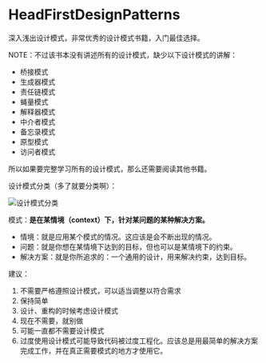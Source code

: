 # HeadFirstDesignPatterns

深入浅出设计模式，非常优秀的设计模式书籍，入门最佳选择。  

NOTE：不过该书本没有讲述所有的设计模式，缺少以下设计模式的讲解：  

- 桥接模式
- 生成器模式
- 责任链模式
- 蝇量模式
- 解释器模式
- 中介者模式
- 备忘录模式
- 原型模式
- 访问者模式

所以如果要完整学习所有的设计模式，那么还需要阅读其他书籍。  


设计模式分类（多了就要分类啊）：  

![设计模式分类](http://ww2.sinaimg.cn/large/98900c07jw1f66bcqb59jj20q10ct0vf.jpg)

模式：**是在某情境（context）下，针对某问题的某种解决方案。**  

- 情境：就是应用某个模式的情况。这应该是会不断出现的情况。
- 问题：就是你想在某情境下达到的目标，但也可以是某情境下的约束。
- 解决方案：就是你所追求的：一个通用的设计，用来解决约束，达到目标。  



建议：  

1. 不需要严格遵照设计模式，可以适当调整以符合需求
2. 保持简单
3. 设计、重构的时候考虑设计模式
4. 现在不需要，就别做
5. 可能一直都不需要设计模式
6. 过度使用设计模式可能导致代码被过度工程化。应该总是用最简单的解决方案完成工作，并在真正需要模式的地方才使用它。
